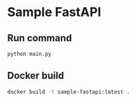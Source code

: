 # Sample FastAPI

## Run command
```bash
python main.py
```

## Docker build
```bash
docker build -t sample-fastapi:latest .
```
